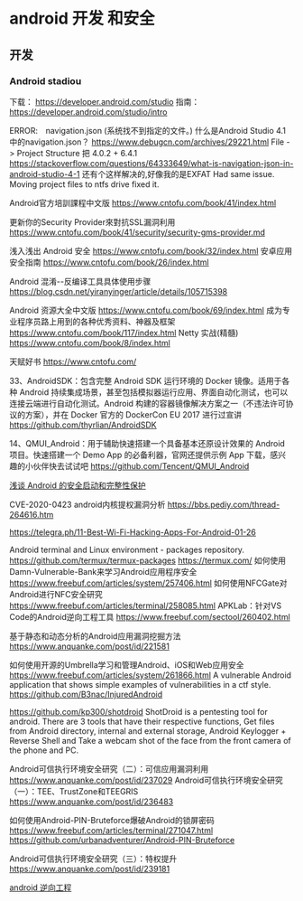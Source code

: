# android 开发 和安全

## 开发
### Android stadiou
下载： https://developer.android.com/studio
指南：https://developer.android.com/studio/intro


ERROR:　navigation.json (系统找不到指定的文件。)
什么是Android Studio 4.1中的navigation.json？
https://www.debugcn.com/archives/29221.html
File -> Project Structure 把 4.0.2 + 6.4.1
https://stackoverflow.com/questions/64333649/what-is-navigation-json-in-android-studio-4-1
还有个这样解决的,好像我的是EXFAT
Had same issue. Moving project files to ntfs drive fixed it.


Android官方培訓課程中文版 
https://www.cntofu.com/book/41/index.html

更新你的Security Provider來對抗SSL漏洞利用
https://www.cntofu.com/book/41/security/security-gms-provider.md

浅入浅出 Android 安全 
https://www.cntofu.com/book/32/index.html
安卓应用安全指南 
https://www.cntofu.com/book/26/index.html

Android 混淆--反编译工具具体使用步骤
https://blog.csdn.net/yiranyinger/article/details/105715398

Android 资源大全中文版
https://www.cntofu.com/book/69/index.html
成为专业程序员路上用到的各种优秀资料、神器及框架 
https://www.cntofu.com/book/117/index.html
Netty 实战(精髓) 
https://www.cntofu.com/book/8/index.html

天赋好书
https://www.cntofu.com/

33、AndroidSDK：包含完整 Android SDK 运行环境的 Docker 镜像。适用于各种 Android 持续集成场景，甚至包括模拟器运行应用、界面自动化测试，也可以连接云端进行自动化测试。Android 构建的容器镜像解决方案之一（不违法许可协议的方案），并在 Docker 官方的 DockerCon EU 2017 进行过宣讲
https://github.com/thyrlian/AndroidSDK

14、QMUI_Android：用于辅助快速搭建一个具备基本还原设计效果的 Android 项目。快速搭建一个 Demo App 的必备利器，官网还提供示例 App 下载，感兴趣的小伙伴快去试试吧
https://github.com/Tencent/QMUI_Android

[浅谈 Android 的安全启动和完整性保护](https://evilpan.com/2020/11/14/android-secure-boot/)

CVE-2020-0423 android内核提权漏洞分析 
https://bbs.pediy.com/thread-264616.htm

https://telegra.ph/11-Best-Wi-Fi-Hacking-Apps-For-Android-01-26

Android terminal and Linux environment - packages repository.
https://github.com/termux/termux-packages
https://termux.com/
如何使用Damn-Vulnerable-Bank来学习Android应用程序安全
https://www.freebuf.com/articles/system/257406.html
如何使用NFCGate对Android进行NFC安全研究
https://www.freebuf.com/articles/terminal/258085.html
APKLab：针对VS Code的Android逆向工程工具
https://www.freebuf.com/sectool/260402.html

基于静态和动态分析的Android应用漏洞挖掘方法
https://www.anquanke.com/post/id/221581

如何使用开源的Umbrella学习和管理Android、iOS和Web应用安全
https://www.freebuf.com/articles/system/261866.html
A vulnerable Android application that shows simple examples of vulnerabilities in a ctf style.
https://github.com/B3nac/InjuredAndroid

https://github.com/kp300/shotdroid
ShotDroid is a pentesting tool for android. There are 3 tools that have their respective functions, Get files from Android directory, internal and external storage, Android Keylogger + Reverse Shell and Take a webcam shot of the face from the front camera of the phone and PC.

Android可信执行环境安全研究（二）：可信应用漏洞利用
https://www.anquanke.com/post/id/237029
Android可信执行环境安全研究（一）：TEE、TrustZone和TEEGRIS
https://www.anquanke.com/post/id/236483

如何使用Android-PIN-Bruteforce爆破Android的锁屏密码
https://www.freebuf.com/articles/terminal/271047.html
https://github.com/urbanadventurer/Android-PIN-Bruteforce

Android可信执行环境安全研究（三）：特权提升
https://www.anquanke.com/post/id/239181

[android 逆向工程](/doc/sec.sec.reverseEng.android.md)